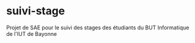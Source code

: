 # suivi-stage
Projet de SAE pour le suivi des stages des étudiants du BUT Informatique de l'IUT de Bayonne
